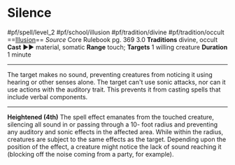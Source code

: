 # Silence
#pf/spell/level_2 #pf/school/illusion #pf/tradition/divine #pf/tradition/occult
==[Illusion](../../../Traits/Illusion.md)==
*Source* Core Rulebook pg. 369 3.0
**Traditions** divine, occult
**Cast** ►► material, somatic
**Range** touch; **Targets** 1 willing creature
**Duration** 1 minute

---
The target makes no sound, preventing creatures from noticing it using hearing or other senses alone. The target can't use sonic attacks, nor can it use actions with the auditory trait. This prevents it from casting spells that include verbal components.

<hr>

**Heightened (4th)** The spell effect emanates from the touched creature, silencing all sound in or passing through a 10- foot radius and preventing any auditory and sonic effects in the affected area. While within the radius, creatures are subject to the same effects as the target. Depending upon the position of the effect, a creature might notice the lack of sound reaching it (blocking off the noise coming from a party, for example).